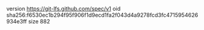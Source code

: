 version https://git-lfs.github.com/spec/v1
oid sha256:f6530ec1b294f95f906f1d9ecd1fa2f043d4a9278fcd3fc4715954626934e3ff
size 882
